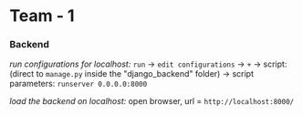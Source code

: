 # Team - 1

### Backend

*run configurations for localhost:* 
`run` -> `edit configurations` -> `+` -> script: (direct to `manage.py` inside the "django_backend" folder) -> script parameters: `runserver 0.0.0.0:8000`

*load the backend on localhost:*
open browser, url = `http://localhost:8000/`